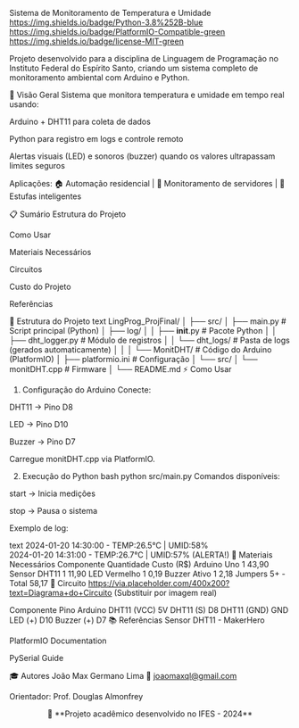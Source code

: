 Sistema de Monitoramento de Temperatura e Umidade
https://img.shields.io/badge/Python-3.8%252B-blue
https://img.shields.io/badge/PlatformIO-Compatible-green
https://img.shields.io/badge/license-MIT-green

Projeto desenvolvido para a disciplina de Linguagem de Programação no Instituto Federal do Espírito Santo, criando um sistema completo de monitoramento ambiental com Arduino e Python.

📌 Visão Geral
Sistema que monitora temperatura e umidade em tempo real usando:

Arduino + DHT11 para coleta de dados

Python para registro em logs e controle remoto

Alertas visuais (LED) e sonoros (buzzer) quando os valores ultrapassam limites seguros

Aplicações:
🏠 Automação residencial | 🏢 Monitoramento de servidores | 🌱 Estufas inteligentes

📋 Sumário
Estrutura do Projeto

Como Usar

Materiais Necessários

Circuitos

Custo do Projeto

Referências

📂 Estrutura do Projeto
text
LingProg_ProjFinal/
│
├── src/
│   ├── main.py                 # Script principal (Python)
│   ├── log/
│   │   ├── __init__.py         # Pacote Python
│   │   ├── dht_logger.py       # Módulo de registros
│   │   └── dht_logs/           # Pasta de logs (gerados automaticamente)
│   │
│   └── MonitDHT/               # Código do Arduino (PlatformIO)
│       ├── platformio.ini      # Configuração
│       └── src/
│           └── monitDHT.cpp    # Firmware
│
└── README.md
⚡ Como Usar
1. Configuração do Arduino
Conecte:

DHT11 → Pino D8

LED → Pino D10

Buzzer → Pino D7

Carregue monitDHT.cpp via PlatformIO.

2. Execução do Python
bash
python src/main.py
Comandos disponíveis:

start → Inicia medições

stop → Pausa o sistema

Exemplo de log:

text
2024-01-20 14:30:00 - TEMP:26.5°C | UMID:58%  
2024-01-20 14:31:00 - TEMP:26.7°C | UMID:57% (ALERTA!)
🔧 Materiais Necessários
Componente	Quantidade	Custo (R$)
Arduino Uno	1	43,90
Sensor DHT11	1	11,90
LED Vermelho	1	0,19
Buzzer Ativo	1	2,18
Jumpers	5+	-
Total		58,17
🔌 Circuito
https://via.placeholder.com/400x200?text=Diagrama+do+Circuito (Substituir por imagem real)

Componente	Pino Arduino
DHT11 (VCC)	5V
DHT11 (S)	D8
DHT11 (GND)	GND
LED (+)	D10
Buzzer (+)	D7
📚 Referências
Sensor DHT11 - MakerHero

PlatformIO Documentation

PySerial Guide

🎓 Autores
João Max Germano Lima
📧 joaomaxql@gmail.com

Orientador: Prof. Douglas Almonfrey

<p align="center"> 🚀 **Projeto acadêmico desenvolvido no IFES - 2024** </p>
